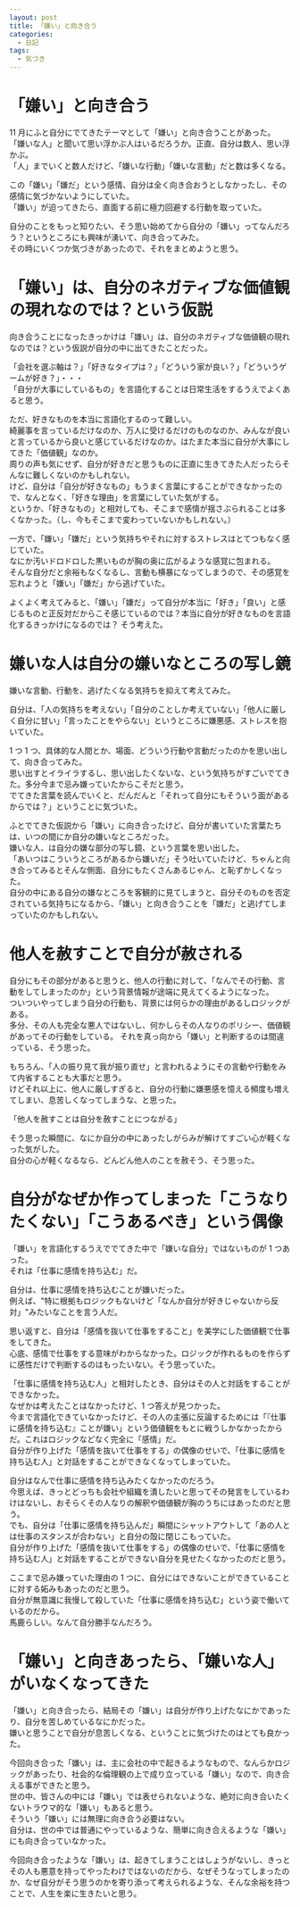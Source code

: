 ```yaml
---
layout: post
title: 「嫌い」と向き合う
categories:
  - 日記
tags:
  - 気づき
---
```


# 「嫌い」と向き合う

11 月にふと自分にでてきたテーマとして「嫌い」と向き合うことがあった。  
「嫌いな人」と聞いて思い浮かぶ人はいるだろうか。正直、自分は数人、思い浮かぶ。  
「人」までいくと数人だけど、「嫌いな行動」「嫌いな言動」だと数は多くなる。

この「嫌い」「嫌だ」という感情、自分は全く向き合おうとしなかったし、その感情に気づかないようにしていた。  
「嫌い」が迫ってきたら、直面する前に極力回避する行動を取っていた。

自分のことをもっと知りたい、そう思い始めてから自分の「嫌い」ってなんだろう？というところにも興味が湧いて、向き合ってみた。  
その時にいくつか気づきがあったので、それをまとめようと思う。

# 「嫌い」は、自分のネガティブな価値観の現れなのでは？という仮説

向き合うことになったきっかけは「嫌い」は、自分のネガティブな価値観の現れなのでは？という仮説が自分の中に出てきたことだった。

「会社を選ぶ軸は？」「好きなタイプは？」「どういう家が良い？」「どういうゲームが好き？」・・・  
「自分が大事にしているもの」を言語化することは日常生活をするうえでよくあると思う。

ただ、好きなものを本当に言語化するのって難しい。  
綺麗事を言っているだけなのか、万人に受けるだけのものなのか、みんなが良いと言っているから良いと感じているだけなのか。はたまた本当に自分が大事にしてきた「価値観」なのか。  
周りの声も気にせず、自分が好きだと思うものに正直に生きてきた人だったらそんなに難しくないのかもしれない。  
けど、自分は「自分が好きなもの」もうまく言葉にすることができなかったので、なんとなく、「好きな理由」を言葉にしていた気がする。  
というか、「好きなもの」と相対しても、そこまで感情が揺さぶられることは多くなかった。（し、今もそこまで変わっていないかもしれない。）

一方で、「嫌い」「嫌だ」という気持ちやそれに対するストレスはとてつもなく感じていた。  
なにか汚いドロドロした黒いものが胸の奥に広がるような感覚に包まれる。  
そんな自分だと余裕もなくなるし、言動も横暴になってしまうので、その感覚を忘れようと「嫌い」「嫌だ」から逃げていた。

よくよく考えてみると、「嫌い」「嫌だ」って自分が本当に「好き」「良い」と感じるものと正反対だからこそ感じているのでは？本当に自分が好きなものを言語化するきっかけになるのでは？
そう考えた。

# 嫌いな人は自分の嫌いなところの写し鏡

嫌いな言動、行動を、逃げたくなる気持ちを抑えて考えてみた。

自分は、「人の気持ちを考えない」「自分のことしか考えていない」「他人に厳しく自分に甘い」「言ったことをやらない」というところに嫌悪感、ストレスを抱いていた。

1 つ 1 つ、具体的な人間とか、場面、どういう行動や言動だったのかを思い出して、向き合ってみた。  
思い出すとイライラするし、思い出したくないな、という気持ちがすごいでてきた。多分今まで忌み嫌っていたからこそだと思う。  
でてきた言葉を読んでいくと、だんだんと「それって自分にもそういう面があるからでは？」ということに気づいた。

ふとでてきた仮説から「嫌い」に向き合ったけど、自分が書いていた言葉たちは、いつの間にか自分の嫌いなところだった。  
嫌いな人、は自分の嫌な部分の写し鏡、という言葉を思い出した。  
「あいつはこういうところがあるから嫌いだ」そう吐いていたけど、ちゃんと向き合ってみるとそんな側面、自分にもたくさんあるじゃん、と恥ずかしくなった。  
自分の中にある自分の嫌なところを客観的に見てしまうと、自分そのものを否定されている気持ちになるから、「嫌い」と向き合うことを「嫌だ」と逃げてしまっていたのかもしれない。

# 他人を赦すことで自分が赦される

自分にもその部分があると思うと、他人の行動に対して、「なんでその行動、言動をしてしまったのか」という背景情報が途端に見えてくるようになった。  
ついついやってしまう自分の行動も、背景には何らかの理由があるしロジックがある。  
多分、その人も完全な悪人ではないし、何かしらその人なりのポリシー、価値観があってその行動をしている。
それを真っ向から「嫌い」と判断するのは間違っている、そう思った。

もちろん、「人の振り見て我が振り直せ」と言われるようにその言動や行動をみて内省することも大事だと思う。  
けどそれ以上に、他人に厳しすぎると、自分の行動に嫌悪感を憶える頻度も増えてしまい、息苦しくなってしまうな、と思った。

「他人を赦すことは自分を赦すことにつながる」

そう思った瞬間に、なにか自分の中にあったしがらみが解けてすごい心が軽くなった気がした。  
自分の心が軽くなるなら、どんどん他人のことを赦そう、そう思った。

# 自分がなぜか作ってしまった「こうなりたくない」「こうあるべき」という偶像

「嫌い」を言語化するうえででてきた中で「嫌いな自分」ではないものが 1 つあった。  
それは「仕事に感情を持ち込む」だ。

自分は、仕事に感情を持ち込むことが嫌いだった。  
例えば、"特に根拠もロジックもないけど「なんか自分が好きじゃないから反対」"みたいなことを言う人だ。

思い返すと、自分は「感情を抜いて仕事をすること」を美学にした価値観で仕事をしてきた。  
心底、感情で仕事をする意味がわからなかった。ロジックが作れるものを作らずに感性だけで判断するのはもったいない。そう思っていた。

「仕事に感情を持ち込む人」と相対したとき、自分はその人と対話をすることができなかった。  
なぜかは考えたことはなかったけど、1 つ答えが見つかった。  
今まで言語化できていなかったけど、その人の主張に反論するためには「『仕事に感情を持ち込む』ことが嫌い」という価値観をもとに戦うしかなかったからだ。これはロジックなどなく完全に「感情」だ。  
自分が作り上げた「感情を抜いて仕事をする」の偶像のせいで、「仕事に感情を持ち込む人」と対話をすることができなくなってしまっていた。

自分はなんで仕事に感情を持ち込みたくなかったのだろう。  
今思えば、きっとどっちも会社や組織を潰したいと思ってその発言をしているわけはないし、おそらくその人なりの解釈や価値観が胸のうちにはあったのだと思う。  
でも、自分は「仕事に感情を持ち込んだ」瞬間にシャットアウトして「あの人とは仕事のスタンスが合わない」と自分の殻に閉じこもっていた。  
自分が作り上げた「感情を抜いて仕事をする」の偶像のせいで、「仕事に感情を持ち込む人」と対話をすることができない自分を見せたくなかったのだと思う。

ここまで忌み嫌っていた理由の 1 つに、自分にはできないことができていることに対する妬みもあったのだと思う。  
自分が無意識に我慢して殺していた「仕事に感情を持ち込む」という姿で働いているのだから。  
馬鹿らしい。なんて自分勝手なんだろう。

# 「嫌い」と向きあったら、「嫌いな人」がいなくなってきた

「嫌い」と向き合ったら、結局その「嫌い」は自分が作り上げたなにかであったり、自分を苦しめているなにかだった。  
嫌いと思うことで自分が息苦しくなる、ということに気づけたのはとても良かった。

今回向き合った「嫌い」は、主に会社の中で起きるようなもので、なんらかロジックがあったり、社会的な倫理観の上で成り立っている「嫌い」なので、向き合える事ができたと思う。  
世の中、皆さんの中には「嫌い」では表せられないような、絶対に向き合いたくないトラウマ的な「嫌い」もあると思う。  
そういう「嫌い」には無理に向き合う必要はない。  
自分は、世の中では普通にやっているような、簡単に向き合えるような「嫌い」にも向き合っていなかった。

今回向き合ったような「嫌い」は、起きてしまうことはしょうがないし、きっとその人も悪意を持ってやったわけではないのだから、なぜそうなってしまったのか、なぜ自分がそう思うのかを寄り添って考えられるような、そんな余裕を持つことで、人生を楽に生きたいと思う。
